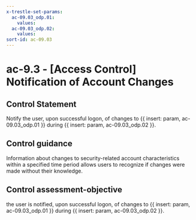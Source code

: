 ```yaml
---
x-trestle-set-params:
  ac-09.03_odp.01:
    values:
  ac-09.03_odp.02:
    values:
sort-id: ac-09.03
---
```


# ac-9.3 - \[Access Control\] Notification of Account Changes

## Control Statement

Notify the user, upon successful logon, of changes to {{ insert: param, ac-09.03_odp.01 }} during {{ insert: param, ac-09.03_odp.02 }}.

## Control guidance

Information about changes to security-related account characteristics within a specified time period allows users to recognize if changes were made without their knowledge.

## Control assessment-objective

the user is notified, upon successful logon, of changes to {{ insert: param, ac-09.03_odp.01 }} during {{ insert: param, ac-09.03_odp.02 }}.
